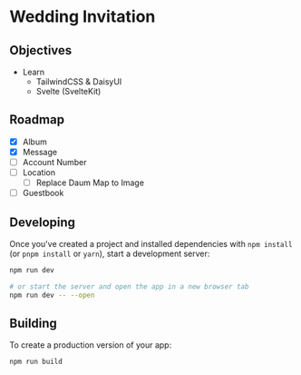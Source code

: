 # Wedding Invitation

## Objectives

- Learn
  - TailwindCSS & DaisyUI
  - Svelte (SvelteKit)

## Roadmap

- [x] Album
- [x] Message
- [ ] Account Number
- [ ] Location
  - [ ] Replace Daum Map to Image
- [ ] Guestbook

## Developing

Once you've created a project and installed dependencies with `npm install` (or `pnpm install` or `yarn`), start a development server:

```bash
npm run dev

# or start the server and open the app in a new browser tab
npm run dev -- --open
```

## Building

To create a production version of your app:

```bash
npm run build
```
